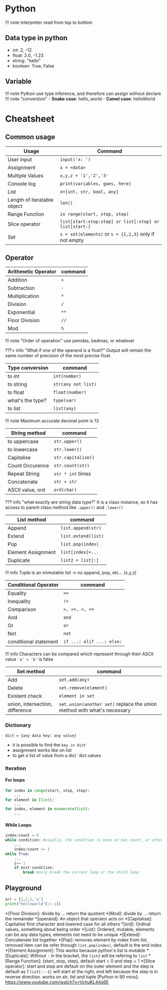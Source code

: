 # Python
!!! note
    Interpreter read from top to bottom

## Data type in python
- int: 2, -12
- float: 2.0, -1.23
- string: "hello"
- boolean: True, False

## Variable
!!! note
    Python use type inference, and therefore can assign without declare
!!! note "convention"
    - **Snake case**: hello_world
    - **Camel case**: helloWorld

# Cheatsheet
## Common usage
Usage| Command
-|-
User input| `input('x: ')`
Assignment| `x = <data>`
Multiple Values| `x,y,z = '1','2','3'`
Console log| `print(variables, goes, here)`
List|`x=[int, str, bool, any]`
Length of iteratable object|`len()`
Range Function|`in range(start, stop, step)`
Slice operator|`list[start:stop:step] or list[:stop] or list[start:]`
Set|`s = set(elements)` or `s = {1,2,3}` only if not empty

## Operator
Arithmetic Operator|command
-|-
Addition|`+`
Subtraction|`-`
Multiplication|`*`
Division|`/`
Exponential| `**`
Floor Division| `//`
Mod| `%`

!!! note "Order of operation"
    use pemdas, bedmas, or whatever

???+ info "What if one of the operand is a float?"
    Output will remain the same number of precision of the most precise float.

Type conversion|command
-|-
to int|`int(number)`
to string| `str(any not list)`
to float| `float(number)`
what's the type?| `type(var)`
to list| `list(any)`

!!! note
    Maximum accurate decimal point is 13

String method|command
-|-
to uppercase|`str.upper()`
to lowercase| `str.lower()`
Capitalise| `str.capitalize()`
Count Occurence| `str.count(str)`
Repeat String| `str * int` times
Concatenate| `str + str`
ASCII value, ord| `ord(char)`

??? info "what exactly are string data type?"
    It is a class instance, so it has access to parent class method like `.upper()` and `.lower()`

List method|command
-|-
Append|`list.append(str)`
Extend|`list.extend(list)`
Pop|`list.pop(index)`
Element Assignment|`list[index]=...`
Duplicate|`list2 = list[:]`


!!! info
    Tuple is an immutable list -> no append, pop, etc... (x,y,z)

Conditional Operator|command
-|-
Equality|`==`
Inequality|`!=`
Comparison|`>, >=, <, <=`
And|`and`
Or|`or`
Not|`not`
conditional statement|`if ...: elif ...: else:`

!!! info
    Characters can be compared which represent through their ASCII value `'a' > 'b'` is false

Set method|command
-|-
Add|`set.add(any)`
Delete|`set.remove(element)`
Existent check|`element in set`
union, intersection, difference|`set.union(another set)` replace the union method with what's necessary

### Dictionary

`dict = {any data key: any value}`

- it is possible to find the `key in dict` <br>
- assignment works like on list
- to get a list of value from a dict `dict.values

### Iteration
#### For loops
```python
for index in range(start, stop, step):
    ...
for element in [list]:
    ...
for index, element in enumerate(list):
    ...
```
#### While Loops
```python
index/count = 0
while condition: #usually, the condition is base on max count, or other boolean, run only if TRUE
    ...
    index/count += 1
while True:
    ...
    i+= 1
    if exit-condition:
        break #only break the current loop or the child loop
```

## Playground
```python exec='1' source='tabbed-right'
arr = [1,2,3,'a']
print("helloworld"[::-1])
```

*[Floor Division]: divide by ... return the quotient
*[Mod]: divide by ... return the remainder
*[operand]: An object that operator acts on
*[Capitalise]: Capitalise first character and lowered case for all others
*[ord]: Ordinal values, something about being order
*[List]: Ordered, mutable, elements can be any data types, elements not need to be unique
*[Extend]: Concatenate list together
*[Pop]: removes element by index from list, removed item can be refer through `list.pop(index)`, default is the end index
*[Element Assignment]: This works because python's list is mutable
*[Duplicate]: Without `:` in the bracket, the `list2` will be refering to `list`
*[Range Function]: (start, stop, step), default start = 0 and step = 1
*[Slice operator]: start and stop are default on the outer element and the step is default as 1 `list[::-1]` will start at the right, end left because the step is in reverse direction. works on str, list and tuple
[Python in 90 mins]: https://www.youtube.com/watch?v=VchuKL44s6E
